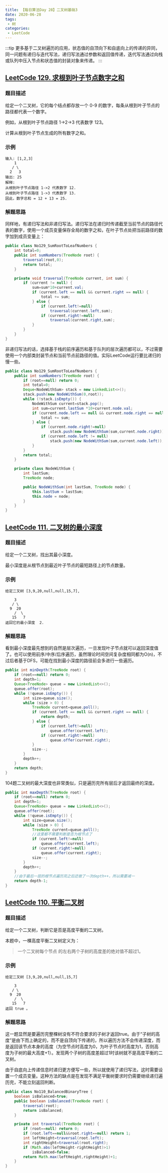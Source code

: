 ```yaml
---
title: 【每日算法Day 28】二叉树基础3
date: 2020-06-28
tags:
 - 树
categories:
 - LeetCode
---
```

:::tip
更多基于二叉树遍历的应用，状态值的自顶向下和自底向上的传递的异同，同一问题有递归与迭代写法，递归写法通过参数和返回值传递，迭代写法通过向栈或队列中压入节点和状态值的封装对象来传递。
:::
<!-- more -->

## [LeetCode 129. 求根到叶子节点数字之和](https://leetcode-cn.com/problems/sum-root-to-leaf-numbers/)

### 题目描述
给定一个二叉树，它的每个结点都存放一个 0-9 的数字，每条从根到叶子节点的路径都代表一个数字。

例如，从根到叶子节点路径 1->2->3 代表数字 123。

计算从根到叶子节点生成的所有数字之和。

### 示例
```
输入: [1,2,3]
    1
   / \
  2   3
输出: 25
解释:
从根到叶子节点路径 1->2 代表数字 12.
从根到叶子节点路径 1->3 代表数字 13.
因此，数字总和 = 12 + 13 = 25.
```

### 解题思路
同样地，有递归写法和非递归写法。递归写法在递归时传递截至当前节点的路径代表的数字，使用一个成员变量保存全局的数字之和，在叶子节点处把当前路径的数字加到成员变量上：
```java
public class No129_SumRootToLeafNumbers {
    int total=0;
    public int sumNumbers(TreeNode root) {
        traversal(root,0);
        return total;
    }

    private void traversal(TreeNode current, int sum) {
        if (current != null) {
            sum=sum*10+current.val;
            if (current.left == null && current.right == null) {
                total += sum;
            } else {
                if (current.left!=null)
                    traversal(current.left,sum);
                if (current.right!=null)
                    traversal(current.right,sum);
            }
        }
    }
}
```
非递归写法的话，选择基于栈的前序遍历和基于队列的层次遍历都可以，不过需要使用一个内部类封装节点和当前节点前路径的值。实际LeetCode运行要比递归的慢一些。
```java
public class No129_SumRootToLeafNumbers {
    public int sumNumbers(TreeNode root) {
        if (root==null) return 0;
        int total=0;
        Deque<NodeWithSum> stack = new LinkedList<>();
        stack.push(new NodeWithSum(0,root));
        while (!stack.isEmpty()) {
            NodeWithSum current=stack.pop();
            int sum=current.lastSum *10+current.node.val;
            if (current.node.left == null && current.node.right == null) {
                total += sum;
            } else {
                if (current.node.right!=null)
                    stack.push(new NodeWithSum(sum,current.node.right));
                if (current.node.left != null)
                    stack.push(new NodeWithSum(sum,current.node.left));
            }
        }
        return total;
    }

    private class NodeWithSum {
        int lastSum;
        TreeNode node;

        public NodeWithSum(int lastSum, TreeNode node) {
            this.lastSum = lastSum;
            this.node = node;
        }
    }
}
```

## [LeetCode 111. 二叉树的最小深度](https://leetcode-cn.com/problems/minimum-depth-of-binary-tree)

### 题目描述
给定一个二叉树，找出其最小深度。

最小深度是从根节点到最近叶子节点的最短路径上的节点数量。

### 示例
```
给定二叉树 [3,9,20,null,null,15,7],

    3
   / \
  9  20
    /  \
   15   7
返回它的最小深度  2.
```

### 解题思路
看到最小深度最先想到的自然是层次遍历，一旦发现叶子节点就可以返回深度值了。也可以使用前序/中序/后序遍历，虽然理论时间空间复杂度相同都为O(n)，不过后者基于DFS，可能在找到最小深度的路径前会多进行一些遍历。

```java
public int minDepth(TreeNode root) {
    if (root==null) return 0;
    int depth=1;
    Queue<TreeNode> queue = new LinkedList<>();
    queue.offer(root);
    while (!queue.isEmpty()) {
        int size=queue.size();
        while (size > 0) {
            TreeNode current=queue.poll();
            if (current.left == null && current.right == null) {
                return depth;
            } else {
                if (current.left!=null)
                    queue.offer(current.left);
                if (current.right!=null)
                    queue.offer(current.right);
            } 
            size--;
        }
        depth++;
    }
    return depth;
}
```

104题二叉树的最大深度也非常类似，只是遍历完所有层后才返回最终的深度。
```java
public int maxDepth(TreeNode root) {
    if (root==null) return 0;
    int depth=1;
    Queue<TreeNode> queue = new LinkedList<>();
    queue.offer(root);
    while (!queue.isEmpty()) {
        int size=queue.size();
        while (size > 0) {
            TreeNode current=queue.poll();
            //这里都不需要判断是否为根节点了
            if (current.left!=null)
                queue.offer(current.left);
            if (current.right!=null)
                queue.offer(current.right);
            size--;
        }
        depth++;
    }
    //由于最后一层的根节点遍历完之后还做了一次depth++，所以需要减一
    return depth-1;
}
```

## [LeetCode 110. 平衡二叉树](https://leetcode-cn.com/problems/balanced-binary-tree)

### 题目描述
给定一个二叉树，判断它是否是高度平衡的二叉树。

本题中，一棵高度平衡二叉树定义为：
> 一个二叉树每个节点 的左右两个子树的高度差的绝对值不超过1。

### 示例
```
给定二叉树 [3,9,20,null,null,15,7]

    3
   / \
  9  20
    /  \
   15   7
返回 true 。
```

### 解题思路
这一题显然是要遍历完整棵树没有不符合要求的子树才返回true。由于“子树的高度”是由下而上确定的，而不是自顶向下传递的，所以遍历方法不会传递深度，而是返回该节点本身的高度（为空节点时高度为0，为叶子节点时高度为1，否则高度为子树的最大高度+1）。发现两个子树的高度差超过1时该树就不是高度平衡的二叉树。

由于自底向上传递信息时递归更方便写一些，所以就使用了递归写法，这时需要设置一个成员变量。这种方法的缺点是在发现不满足平衡树要求时仍需要继续递归遍历完，不能立刻返回判断。
```java
public class No110_BalancedBinaryTree {
    boolean isBalanced=true;
    public boolean isBalanced(TreeNode root) {
        traversal(root);
        return isBalanced;
    }

    private int traversal(TreeNode root) {
        if (root==null) return 0;
        if (root.left==null&&root.right==null) return 1;
        int leftHeight=traversal(root.left);
        int rightHeight=traversal(root.right);
        if (Math.abs(leftHeight-rightHeight)>1)
            isBalanced=false;
        return Math.max(leftHeight,rightHeight)+1;
    }
}
```